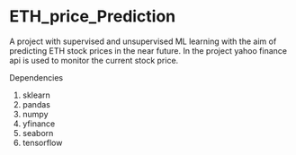 # ETH_price_Prediction

A project with supervised and unsupervised ML learning with the aim of predicting ETH stock prices in the near future. In the project yahoo finance api is used to monitor the current stock price.

Dependencies
1. sklearn
2. pandas
3. numpy
4. yfinance
5. seaborn
6. tensorflow
